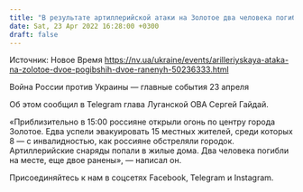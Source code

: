 ```yaml
---
title: "В результате артиллерийской атаки на Золотое два человека погибли и двое получили ранения — глава Луганской ОВА"
date: Sat, 23 Apr 2022 16:28:00 +0300
draft: false
---
```

Источник: Новое Время https://nv.ua/ukraine/events/arilleriyskaya-ataka-na-zolotoe-dvoe-pogibshih-dvoe-ranenyh-50236333.html


 Война России против Украины — главные события 23 апреля

Об этом сообщил в Telegram глава Луганской ОВА Сергей Гайдай.

«Приблизительно в 15:00 россияне открыли огонь по центру города Золотое. Едва успели эвакуировать 15 местных жителей, среди которых 8 — с инвалидностью, как россияне обстреляли городок. Артиллерийские снаряды попали в жилые дома. Два человека погибли на месте, еще двое ранены», — написал он.

Присоединяйтесь к нам в соцсетях Facebook, Telegram и Instagram.
